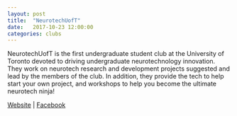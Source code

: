```yaml
---
layout: post
title:  "NeurotechUofT"
date:   2017-10-23 12:00:00
categories: clubs
---
```


NeurotechUofT is the first undergraduate student club at the University of Toronto devoted to driving undergraduate neurotechnology innovation. They work on neurotech research and development projects suggested and lead by the members of the club. In addition, they provide the tech to help start your own project, and workshops to help you become the ultimate neurotech ninja!

[Website](http://neurotechuoft.github.io) |
[Facebook](http://www.facebook.com/NeurotechUofT)
